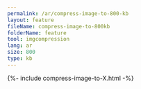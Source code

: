```yaml
---
permalink: /ar/compress-image-to-800-kb
layout: feature
fileName: compress-image-to-800kb
folderName: feature
tool: imgcompression
lang: ar
size: 800
type: kb
---
```


{%- include compress-image-to-X.html -%}
